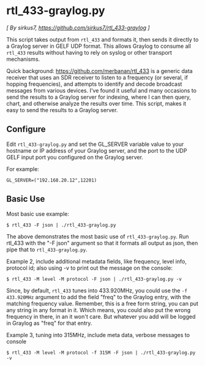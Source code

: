 # rtl_433-graylog.py
_[ By sirkus7, https://github.com/sirkus7/rtl_433-graylog ]_

This script takes output from `rtl_433` and formats it, then sends it directly to a Graylog server in GELF UDP format. This allows Graylog to consume all `rtl_433` results without having to rely on syslog or other transport mechanisms. 

Quick background: https://github.com/merbanan/rtl_433 is a generic data receiver that uses an SDR receiver to listen to a frequency (or several, if hopping frequencies), and attempts to identify and decode broadcast messages from various devices. I've found it useful and many occasions to send the results to a Graylog server for indexing, where I can then query, chart, and otherwise analyze the results over time. This script, makes it easy to send the results to a Graylog server. 

## Configure 
Edit `rtl_433-graylog.py` and set the GL_SERVER variable value to your hostname or IP address of your Graylog server, and the port to the UDP GELF input port you configured on the Graylog server. 

For example: 

    GL_SERVER=("192.168.20.12",12201)

## Basic Use
Most basic use example:

    $ rtl_433 -F json | ./rtl_433-graylog.py

The above demonstrates the most basic use of `rtl_433-graylog.py`. Run rtl_433 with the "-F json" argument so that it formats all output as json, then pipe that to `rtl_433-graylog.py`.

Example 2, include additional metadata fields, like frequency, level info, protocol id; also using -v to print out the message on the console:

    $ rtl_433 -M level -M protocol -F json | ./rtl_433-graylog.py -v

Since, by default, `rtl_433` tunes into 433.920MHz, you could use the `-f 433.920MHz` argument to add the field "freq" to the Graylog entry, with the matching frequency value. Remember, this is a free form string, you can put any string in any format in it. Which means, you could also put the wrong frequency in there, in an it won't care. But whatever you add will be logged in Graylog as "freq" for that entry. 

Example 3, tuning into 315MHz, include meta data, verbose messages to console

    $ rtl_433 -M level -M protocol -f 315M -F json | ./rtl_433-graylog.py -v